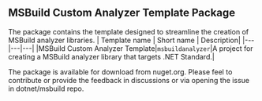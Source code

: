 ## MSBuild Custom Analyzer Template Package

The package contains the template designed to streamline the creation of MSBuild analyzer libraries.
| Template name | Short name | Description|
|---|---|---|
|MSBuild Custom Analyzer Template|`msbuildanalyzer`|A project for creating a MSBuild analyzer library that targets .NET Standard.|

The package is available for download from nuget.org.
Please feel to contribute or provide the feedback in discussions or via opening the issue in dotnet/msbuild repo.
